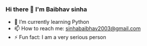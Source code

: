 ### Hi there 👋 I'm Baibhav sinha

- 🌱 I’m currently learning Python
- 📫 How to reach me: sinhabaibhav2003@gmail.com
- ⚡ Fun fact: I am a very serious person
